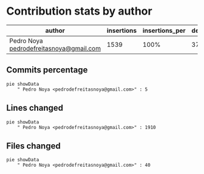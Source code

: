 # Contribution stats by author 
|author|insertions|insertions_per|deletions|deletions_per|files|files_per|commits|commits_per|lines_changed|lines_changed_per|
|---|---|---|---|---|---|---|---|---|---|---|
| Pedro Noya <pedrodefreitasnoya@gmail.com>|1539|100%|371|100%|40|100%|5|100%|1910|100%|

## Commits percentage
```mermaid
pie showData
    " Pedro Noya <pedrodefreitasnoya@gmail.com>" : 5
```

## Lines changed
```mermaid
pie showData
    " Pedro Noya <pedrodefreitasnoya@gmail.com>" : 1910
```

## Files changed
```mermaid
pie showData
    " Pedro Noya <pedrodefreitasnoya@gmail.com>" : 40
```

